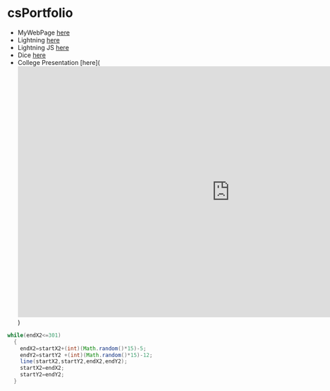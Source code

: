 # csPortfolio
* MyWebPage [here](https://baileym13.github.io/webPage/dogPage/)
* Lightning [here](https://baileym13.github.io/lightning2/index.html)
* Lightning JS [here](https://baileym13.github.io/lightning2/wizJS/)
* Dice [here](https://baileym13.github.io/dice3/)
* College Presentation [here](<iframe src="https://docs.google.com/presentation/d/e/2PACX-1vTtRuDra-o5QG_VG1JsPcMCz6DuLpgKQ9KB-BCUCgpqbUZhDxl-JE89xSZNWhuGXtcXcQ5jGs4bzy_D/embed?start=true&loop=true&delayms=3000" frameborder="0" width="960" height="569" allowfullscreen="true" mozallowfullscreen="true" webkitallowfullscreen="true"></iframe>)
```Java
while(endX2<=301)
  {
    endX2=startX2+(int)(Math.random()*15)-5;
    endY2=startY2 +(int)(Math.random()*15)-12;
    line(startX2,startY2,endX2,endY2);
    startX2=endX2;
    startY2=endY2;
  }
```
